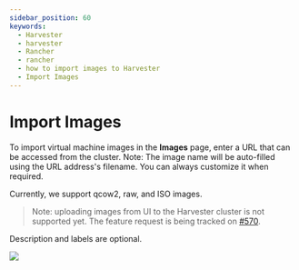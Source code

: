 ```yaml
---
sidebar_position: 60
keywords:
  - Harvester
  - harvester
  - Rancher
  - rancher
  - how to import images to Harvester
  - Import Images
---
```


# Import Images

To import virtual machine images in the **Images** page, enter a URL that can be accessed from the cluster. Note: The image name will be auto-filled using the URL address's filename. You can always customize it when required.

Currently, we support qcow2, raw, and ISO images.

> Note: uploading images from UI to the Harvester cluster is not supported yet. The feature request is being tracked on [#570](https://github.com/harvester/harvester/issues/570).

Description and labels are optional.

![](/assets/import-image.png)
